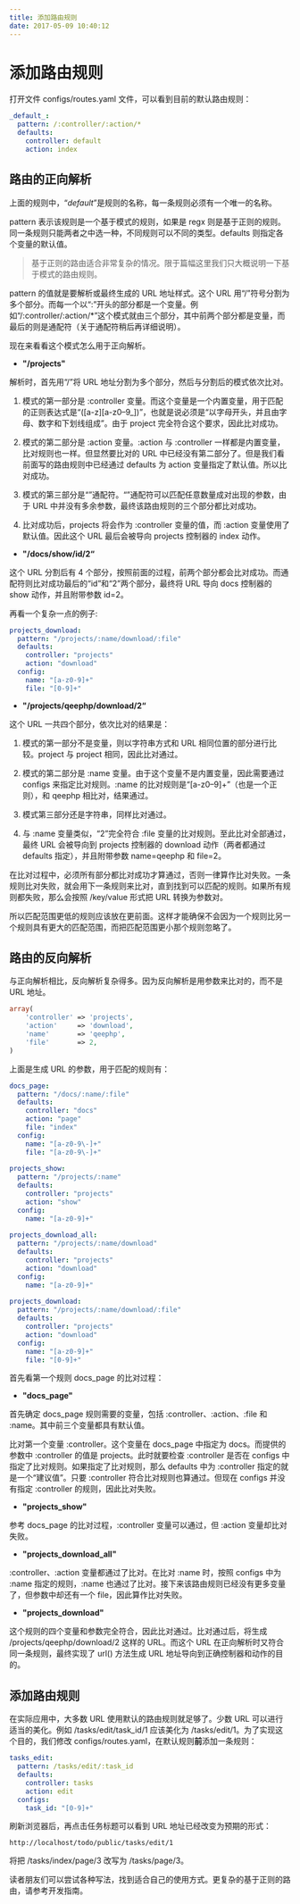```yaml
---
title: 添加路由规则
date: 2017-05-09 10:40:12
---
```


# 添加路由规则
打开文件 configs/routes.yaml 文件，可以看到目前的默认路由规则：


```yaml
_default_:
  pattern: /:controller/:action/*
  defaults:
    controller: default
    action: index
```

## 路由的正向解析
上面的规则中，“_default_”是规则的名称，每一条规则必须有一个唯一的名称。

pattern 表示该规则是一个基于模式的规则，如果是 regx 则是基于正则的规则。同一条规则只能两者之中选一种，不同规则可以不同的类型。defaults 则指定各个变量的默认值。

>基于正则的路由适合非常复杂的情况。限于篇幅这里我们只大概说明一下基于模式的路由规则。

pattern 的值就是要解析或最终生成的 URL 地址样式。这个 URL 用“/”符号分割为多个部分。而每一个以“:”开头的部分都是一个变量。例如“/:controller/:action/*”这个模式就由三个部分，其中前两个部分都是变量，而最后的则是通配符（关于通配符稍后再详细说明）。

现在来看看这个模式怎么用于正向解析。

* **"/projects"**

解析时，首先用“/”将 URL 地址分割为多个部分，然后与分割后的模式依次比对。

1. 模式的第一部分是 :controller 变量。而这个变量是一个内置变量，用于匹配的正则表达式是“([a-z][a-z0–9_])”，也就是说必须是“以字母开头，并且由字母、数字和下划线组成”。由于 project 完全符合这个要求，因此比对成功。

2. 模式的第二部分是 :action 变量。:action 与 :controller 一样都是内置变量，比对规则也一样。但显然要比对的 URL 中已经没有第二部分了。但是我们看前面写的路由规则中已经通过 defaults 为 action 变量指定了默认值。所以比对成功。

3. 模式的第三部分是“”通配符。“”通配符可以匹配任意数量成对出现的参数，由于 URL 中并没有多余参数，最终该路由规则的三个部分都比对成功。

4. 比对成功后，projects 将会作为 :controller 变量的值，而 :action 变量使用了默认值。因此这个 URL 最后会被导向 projects 控制器的 index 动作。


* **"/docs/show/id/2“**

这个 URL 分割后有 4 个部分，按照前面的过程，前两个部分都会比对成功。而通配符则比对成功最后的“id”和“2”两个部分，最终将 URL 导向 docs 控制器的 show 动作，并且附带参数 id=2。

再看一个复杂一点的例子:


```yaml
projects_download:
  pattern: "/projects/:name/download/:file"
  defaults:
    controller: "projects"
    action: "download"
  config:
    name: "[a-z0-9]+"
    file: "[0-9]+"
```

* **"/projects/qeephp/download/2“**

这个 URL 一共四个部分，依次比对的结果是：

1. 模式的第一部分不是变量，则以字符串方式和 URL 相同位置的部分进行比较。project 与 project 相同，因此比对通过。

2. 模式的第二部分是 :name 变量。由于这个变量不是内置变量，因此需要通过 configs 来指定比对规则。:name 的比对规则是“[a-z0–9]+”（也是一个正则），和 qeephp 相比对，结果通过。

3. 模式第三部分还是字符串，同样比对通过。

4. 与 :name 变量类似，“2”完全符合 :file 变量的比对规则。至此比对全部通过，最终 URL 会被导向到 projects 控制器的 download 动作（两者都通过 defaults 指定），并且附带参数 name=qeephp 和 file=2。

在比对过程中，必须所有部分都比对成功才算通过，否则一律算作比对失败。一条规则比对失败，就会用下一条规则来比对，直到找到可以匹配的规则。如果所有规则都失败，那么会按照 /key/value 形式把 URL 转换为参数对。

所以匹配范围更低的规则应该放在更前面。这样才能确保不会因为一个规则比另一个规则具有更大的匹配范围，而把匹配范围更小那个规则忽略了。

## 路由的反向解析
与正向解析相比，反向解析复杂得多。因为反向解析是用参数来比对的，而不是 URL 地址。

```php
array(
    'controller' => 'projects',
    'action'     => 'download',
    'name'       => 'qeephp',
    'file'       => 2,
)
```
上面是生成 URL 的参数，用于匹配的规则有：

```yaml
docs_page:
  pattern: "/docs/:name/:file"
  defaults:
    controller: "docs"
    action: "page"
    file: "index"
  config:
    name: "[a-z0-9\-]+"
    file: "[a-z0-9\-]+"
 
projects_show:
  pattern: "/projects/:name"
  defaults:
    controller: "projects"
    action: "show"
  config:
    name: "[a-z0-9]+"
 
projects_download_all:
  pattern: "/projects/:name/download"
  defaults:
    controller: "projects"
    action: "download"
  config:
    name: "[a-z0-9]+"
 
projects_download:
  pattern: "/projects/:name/download/:file"
  defaults:
    controller: "projects"
    action: "download"
  config:
    name: "[a-z0-9]+"
    file: "[0-9]+"
```


首先看第一个规则 docs_page 的比对过程：

* **"docs_page"**

首先确定 docs_page 规则需要的变量，包括 :controller、:action、:file 和 :name。其中前三个变量都具有默认值。

比对第一个变量 :controller。这个变量在 docs_page 中指定为 docs。而提供的参数中 :controller 的值是 projects。此时就要检查 :controller 是否在 configs 中指定了比对规则。如果指定了比对规则，那么 defaults 中为 :controller 指定的就是一个“建议值”。只要 :controller 符合比对规则也算通过。但现在 configs 并没有指定 :controller 的规则，因此比对失败。

* **"projects_show"**

参考 docs_page 的比对过程，:controller 变量可以通过，但 :action 变量却比对失败。

* **"projects_download_all"**

:controller、:action 变量都通过了比对。在比对 :name 时，按照 configs 中为 :name 指定的规则，:name 也通过了比对。接下来该路由规则已经没有更多变量了，但参数中却还有一个 file，因此算作比对失败。


* **"projects_download"**

这个规则的四个变量和参数完全符合，因此比对通过。比对通过后，将生成 /projects/qeephp/download/2 这样的 URL。而这个 URL 在正向解析时又符合同一条规则，最终实现了 url() 方法生成 URL 地址导向到正确控制器和动作的目的。

## 添加路由规则
在实际应用中，大多数 URL 使用默认的路由规则就足够了。少数 URL 可以进行适当的美化。例如 /tasks/edit/task_id/1 应该美化为 /tasks/edit/1。为了实现这个目的，我们修改 configs/routes.yaml，在默认规则**前**添加一条规则：


```yaml
tasks_edit:
  pattern: /tasks/edit/:task_id
  defaults:
    controller: tasks
    action: edit
  configs:
    task_id: "[0-9]+"
```

刷新浏览器后，再点击任务标题可以看到 URL 地址已经改变为预期的形式：


```
http://localhost/todo/public/tasks/edit/1
```

将把 /tasks/index/page/3 改写为 /tasks/page/3。

读者朋友们可以尝试各种写法，找到适合自己的使用方式。更复杂的基于正则的路由，请参考开发指南。


